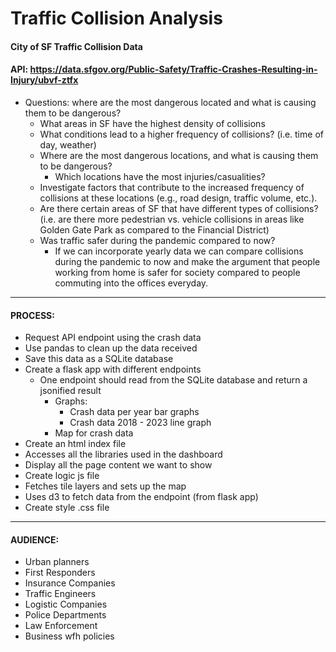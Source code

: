 # Traffic Collision Analysis
#### City of SF Traffic Collision Data 
#### API: https://data.sfgov.org/Public-Safety/Traffic-Crashes-Resulting-in-Injury/ubvf-ztfx 
- Questions: where are the most dangerous located and what is causing them to be dangerous?
    - What areas in SF have the highest density of collisions
    - What conditions lead to a higher frequency of collisions? (i.e. time of day, weather)
    - Where are the most dangerous locations, and what is causing them to be dangerous?
        - Which locations have the most injuries/casualities?     
    - Investigate factors that contribute to the increased frequency of collisions at these locations (e.g., road design, traffic volume, etc.).
    - Are there certain areas of SF that have different types of collisions? (i.e. are there more pedestrian vs. vehicle collisions in areas like Golden Gate Park as compared to the Financial District)
    - Was traffic safer during the pandemic compared to now? 
        - If we can incorporate yearly data we can compare collisions during the pandemic to now and make the argument that people working from home is safer for society compared to people commuting into the offices everyday.
--------------
#### PROCESS:
 - Request API endpoint using the crash data
 - Use pandas to clean up the data received
 - Save this data as a SQLite database
 - Create a flask app with different endpoints
     - One endpoint should read from the SQLite database and return a jsonified result
         - Graphs:
             - Crash data per year bar graphs
             - Crash data 2018 - 2023 line graph
         - Map for crash data
 - Create an html index file
 - Accesses all the libraries used in the dashboard
 - Display all the page content we want to show
 - Create logic js file
 - Fetches tile layers and sets up the map
 - Uses d3 to fetch data from the endpoint (from flask app)
 - Create style .css file
--------------
#### AUDIENCE:
 - Urban planners
 - First Responders
 - Insurance Companies
 - Traffic Engineers
 - Logistic Companies
 - Police Departments
 - Law Enforcement
 - Business wfh policies
